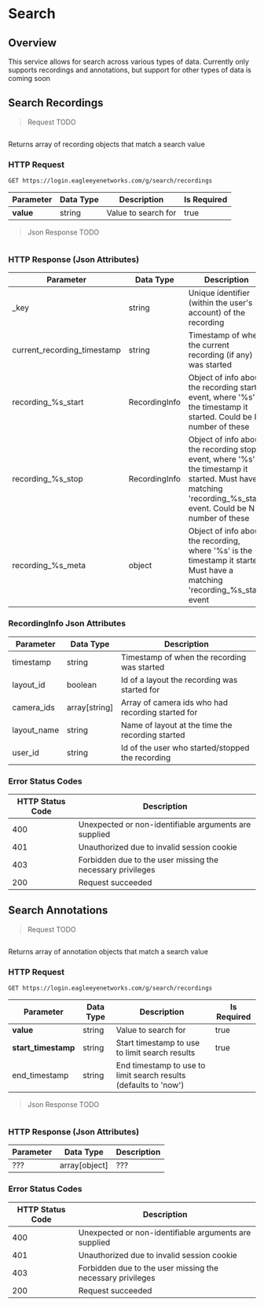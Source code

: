 # Search

<!--===================================================================-->
## Overview
<!--===================================================================-->

This service allows for search across various types of data. Currently only supports recordings and annotations, but support for other types of data is coming soon

<!--===================================================================-->
## Search Recordings
<!--===================================================================-->

> Request TODO

```shell
```

Returns array of recording objects that match a search value

### HTTP Request

`GET https://login.eagleeyenetworks.com/g/search/recordings`

Parameter | Data Type | Description | Is Required
--------- | --------- | ----------- | -----------
**value** | string    | Value to search for | true

> Json Response TODO

```json
```

### HTTP Response (Json Attributes)

Parameter                   | Data Type     | Description
---------                   | ---------     | -----------
_key                        | string        | Unique identifier (within the user's account) of the recording
current_recording_timestamp | string        | Timestamp of when the current recording (if any) was started
recording_%s_start          | RecordingInfo | Object of info about the recording start event, where '%s' is the timestamp it started. Could be N number of these
recording_%s_stop           | RecordingInfo | Object of info about the recording stop event, where '%s' is the timestamp it started. Must have a matching 'recording_%s_start' event. Could be N number of these
recording_%s_meta           | object        | Object of info about the recording, where '%s' is the timestamp it started. Must have a matching 'recording_%s_start' event

### RecordingInfo Json Attributes

Parameter   | Data Type     | Description
---------   | ---------     | -----------
timestamp   | string        | Timestamp of when the recording was started
layout_id   | boolean       | Id of a layout the recording was started for
camera_ids  | array[string] | Array of camera ids who had recording started for
layout_name | string        | Name of layout at the time the recording started
user_id     | string        | Id of the user who started/stopped the recording

### Error Status Codes

HTTP Status Code | Description
---------------- | -----------
400 | Unexpected or non-identifiable arguments are supplied
401 | Unauthorized due to invalid session cookie
403 | Forbidden due to the user missing the necessary privileges
200 | Request succeeded

<!--===================================================================-->
## Search Annotations
<!--===================================================================-->

> Request TODO

```shell
```

Returns array of annotation objects that match a search value

### HTTP Request

`GET https://login.eagleeyenetworks.com/g/search/recordings`

Parameter           | Data Type | Description | Is Required
---------           | --------- | ----------- | -----------
**value**           | string    | Value to search for | true
**start_timestamp** | string    | Start timestamp to use to limit search results | true
end_timestamp       | string    | End timestamp to use to limit search results (defaults to 'now')

> Json Response TODO

```json
```

### HTTP Response (Json Attributes)

Parameter | Data Type     | Description
--------- | ---------     | -----------
???       | array[object] | ???

### Error Status Codes

HTTP Status Code | Description
---------------- | -----------
400 | Unexpected or non-identifiable arguments are supplied
401 | Unauthorized due to invalid session cookie
403 | Forbidden due to the user missing the necessary privileges
200 | Request succeeded
